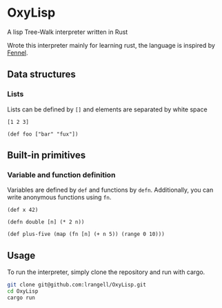# OxyLisp

A lisp Tree-Walk interpreter written in Rust

Wrote this interpreter mainly for learning rust, the language is inspired by [Fennel](https://fennel-lang.org/).

## Data structures

### Lists

Lists can be defined by `[]` and elements are separated by white space

```fennel
[1 2 3]

```

```fennel
(def foo ["bar" "fux"])

```

## Built-in primitives

### Variable and function definition

Variables are defined by `def` and functions by `defn`. Additionally, you can write anonymous functions using `fn`.

```fennel
(def x 42)

(defn double [n] (* 2 n))

(def plus-five (map (fn [n] (+ n 5)) (range 0 10)))

```

## Usage

To run the interpreter, simply clone the repository and run with cargo.

```bash
git clone git@github.com:lrangell/OxyLisp.git
cd OxyLisp
cargo run

```
